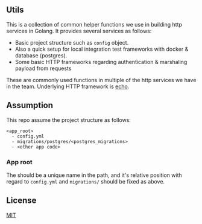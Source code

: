 ## Utils

This is a collection of common helper functions we use in building http services in Golang. It provides several services as follows:
- Basic project structure such as `config` object. 
- Also a quick setup for local integration test frameworks with docker & database (postgres).
- Some basic HTTP frameworks regarding authentication & marshaling payload from requests

These are commonly used functions in multiple of the http services we have in the team.
Underlying HTTP framework is [echo](https://github.com/labstack/echo).

## Assumption
This repo assume the project structure as follows:
```
<app_root>
  - config.yml
  - migrations/postgres/<postgres_migrations>
  - <other app code>
```
### App root
The <app root> should be a unique name in the path, and it's relative position with regard to `config.yml` and `migrations/` should be fixed as above.

## License
[MIT](./LICENSE)
